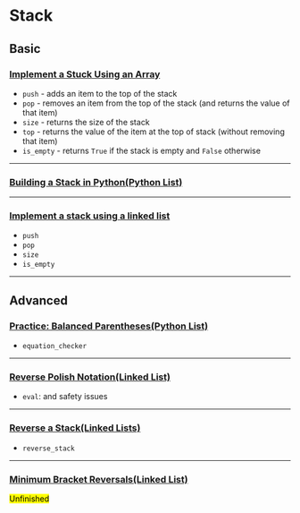 # Stack

## Basic

### [Implement a Stuck Using an Array](https://github.com/ZacksAmber/Udacity-Data-Structure-Algorithms/blob/main/2/1-3/stack/Implement%20a%20stack%20using%20an%20array.ipynb)

- `push` - adds an item to the top of the stack
- `pop` - removes an item from the top of the stack (and returns the value of that item)
- `size` - returns the size of the stack
- `top` - returns the value of the item at the top of stack (without removing that item)
- `is_empty` - returns `True` if the stack is empty and `False` otherwise

---

### [Building a Stack in Python(Python List)](https://github.com/ZacksAmber/Udacity-Data-Structure-Algorithms/blob/main/2/1-3/stack/python_stack_practice.ipynb)

---

### [Implement a stack using a linked list](https://github.com/ZacksAmber/Udacity-Data-Structure-Algorithms/blob/main/2/1-3/stack/Implement%20a%20stack%20using%20a%20linked%20list.ipynb)

- `push`
- `pop`
- `size`
- `is_empty`

---

## Advanced

### [Practice: Balanced Parentheses(Python List)](https://github.com/ZacksAmber/Udacity-Data-Structure-Algorithms/blob/main/2/1-3/stack/Balanced%20Parentheses%20Exercise%20-%20Stacks.ipynb)

- `equation_checker`

---

### [Reverse Polish Notation(Linked List)](https://github.com/ZacksAmber/Udacity-Data-Structure-Algorithms/blob/main/2/1-3/stack/Reverse%20Polish%20notation.ipynb)

- `eval`: and safety issues

---

### [Reverse a Stack(Linked Lists)](https://github.com/ZacksAmber/Udacity-Data-Structure-Algorithms/blob/main/2/1-3/stack/Reverse%20a%20stack.ipynb)

- `reverse_stack`

---

### [Minimum Bracket Reversals(Linked List)](https://github.com/ZacksAmber/Udacity-Data-Structure-Algorithms/blob/main/2/1-3/stack/Minimum%20bracket%20reversals.ipynb)

<mark>Unfinished</mark>
